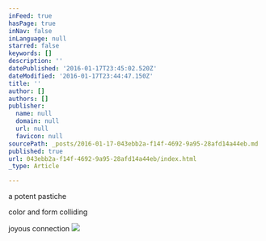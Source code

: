 ```yaml
---
inFeed: true
hasPage: true
inNav: false
inLanguage: null
starred: false
keywords: []
description: ''
datePublished: '2016-01-17T23:45:02.520Z'
dateModified: '2016-01-17T23:44:47.150Z'
title: ''
author: []
authors: []
publisher:
  name: null
  domain: null
  url: null
  favicon: null
sourcePath: _posts/2016-01-17-043ebb2a-f14f-4692-9a95-28afd14a44eb.md
published: true
url: 043ebb2a-f14f-4692-9a95-28afd14a44eb/index.html
_type: Article

---
```

a potent pastiche

color and form colliding

joyous connection
![](https://the-grid-user-content.s3-us-west-2.amazonaws.com/ae250086-c16d-43da-8114-f7c5a7e8f5e2.JPG)